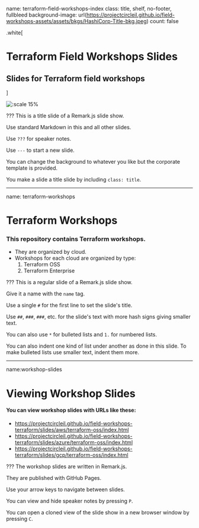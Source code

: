 name: terraform-field-workshops-index
class: title, shelf, no-footer, fullbleed
background-image: url(https://projectcircleil.github.io/field-workshops-assets/assets/bkgs/HashiCorp-Title-bkg.jpeg)
count: false

.white[
# Terraform Field Workshops Slides
## Slides for Terraform field workshops
]

![:scale 15%](https://hashicorp.github.io/field-workshops-assets/assets/logos/logo_terraform.png)

???
This is a title slide of a Remark.js slide show.

Use standard Markdown in this and all other slides.

Use `???` for speaker notes.

Use `---` to start a new slide.

You can change the background to whatever you like but the corporate template is provided.

You make a slide a title slide by including `class: title`.

---
name: terraform-workshops
# Terraform Workshops
### This repository contains Terraform workshops.
* They are organized by cloud.
* Workshops for each cloud are organized by type:
  1. Terraform OSS
  1. Terraform Enterprise

???
This is a regular slide of a Remark.js slide show.

Give it a name with the `name` tag.

Use a single `#` for the first line to set the slide's title.

Use `##`, `###`, `###`, etc. for the slide's text with more hash signs giving smaller text.

You can also use `*` for bulleted lists and `1.` for numbered lists.

You can also indent one kind of list under another as done in this slide.  To make bulleted lists use smaller text, indent them more.

---
name:workshop-slides
# Viewing Workshop Slides
#### You can view workshop slides with URLs like these:
* https://projectcircleil.github.io/field-workshops-terraform/slides/aws/terraform-oss/index.html
* https://projectcircleil.github.io/field-workshops-terraform/slides/azure/terraform-oss/index.html
* https://projectcircleil.github.io/field-workshops-terraform/slides/gcp/terraform-oss/index.html

???
The workshop slides are written in Remark.js.

They are published with GitHub Pages.

Use your arrow keys to navigate between slides.

You can view and hide speaker notes by pressing `P`.

You can open a cloned view of the slide show in a new browser window by pressing `C`.
